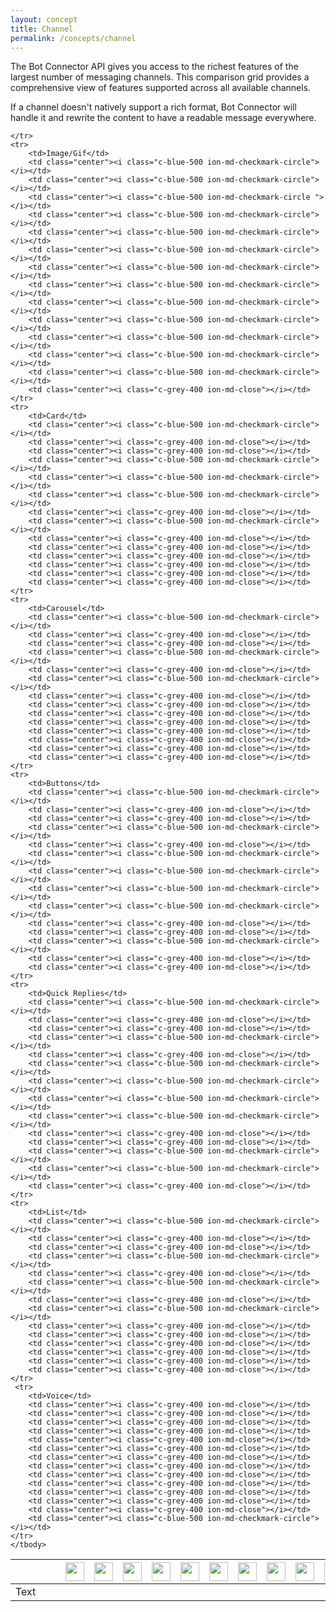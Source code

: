 ```yaml
---
layout: concept
title: Channel
permalink: /concepts/channel
---
```


The Bot Connector API gives you access to the richest features of the largest number of messaging channels.
This comparison grid provides a comprehensive view of features supported across all available channels.

If a channel doesn't natively support a rich format, Bot Connector will handle it and rewrite the content to have a readable message everywhere.

<table class="mb3" style="width: 100%;">
    <thead>
    <tr>
        <th width="25%"></th>
        <th width="50px" style="text-align: center;"><i class="ion-ios-chatbubbles c-amber-500"
                                                        style="font-size: 30px; width: 40px; margin: 0px 0.5rem;"></i>
        </th>
        <th width="50px" style="text-align: center;"><img class="custom mx-auto mb1 noShadow"
                                                          src="https://www.recast.ai/assets/images/integrations/callr.png" width="30px"
                                                          alt=""></th>
        <th width="50px" style="text-align: center;"><img class="custom mx-auto mb1 noShadow"
                                                          src="https://www.recast.ai/assets/images/integrations/cisco.svg" width="30px"
                                                          alt=""></th>
        <th width="50px" style="text-align: center;"><img class="custom mx-auto mb1 noShadow"
                                                          src="https://www.recast.ai/assets/images/integrations/kik.svg" width="30px" alt="">
        </th>
        <th width="50px" style="text-align: center;"><img class="custom mx-auto mb1 noShadow"
                                                          src="https://www.recast.ai/assets/images/integrations/line.svg" width="30px"
                                                          alt=""></th>
        <th width="50px" style="text-align: center;"><img class="custom mx-auto mb1 noShadow"
                                                          src="https://www.recast.ai/assets/images/integrations/messenger.svg" width="30px"
                                                          alt=""></th>
        <th width="50px" style="text-align: center;"><img class="custom mx-auto mb1 noShadow"
                                                          src="https://www.recast.ai/assets/images/integrations/skype.svg" width="30px"
                                                          alt=""></th>
        <th width="50px" style="text-align: center;"><img class="custom mx-auto mb1 noShadow"
                                                          src="https://www.recast.ai/assets/images/integrations/slack.svg" width="30px"
                                                          alt=""></th>
        <th width="50px" style="text-align: center;"><img class="custom mx-auto mb1 noShadow"
                                                          src="https://www.recast.ai/assets/images/integrations/sapjam.png" width="30px"
                                                          alt=""></th>
        <th width="50px" style="text-align: center;"><img class="custom mx-auto mb1 noShadow"
                                                          src="https://www.recast.ai/assets/images/integrations/telegram.svg" width="30px"
                                                          alt=""></th>
        <th width="50px" style="text-align: center;"><img class="custom mx-auto mb1 noShadow"
                                                          src="https://www.recast.ai/assets/images/integrations/twilio.svg" width="30px"
                                                          alt=""></th>
        <th width="50px" style="text-align: center;"><img class="custom mx-auto mb1 noShadow"
                                                          src="https://www.recast.ai/assets/images/integrations/twitch.svg" width="30px"
                                                          alt=""></th>
        <th width="50px" style="text-align: center;"><img class="custom mx-auto mb1 noShadow"
                                                          src="https://www.recast.ai/assets/images/integrations/twitter.svg" width="30px"
                                                          alt=""></th>
        <th width="50px" style="text-align: center;"><img class="custom mx-auto mb1 noShadow"
                                                          src="https://cdn.recast.ai/man/channels/alexa.png" width="30px"
                                                          alt=""></th>
    </tr>
    </thead>
    <tbody>
    <tr>
        <td>Text</td>
        <td class="center"><i class="c-blue-500 ion-md-checkmark-circle"></i></td>
        <td class="center"><i class="c-blue-500 ion-md-checkmark-circle"></i></td>
        <td class="center"><i class="c-blue-500 ion-md-checkmark-circle"></i></td>
        <td class="center"><i class="c-blue-500 ion-md-checkmark-circle"></i></td>
        <td class="center"><i class="c-blue-500 ion-md-checkmark-circle"></i></td>
        <td class="center"><i class="c-blue-500 ion-md-checkmark-circle"></i></td>
        <td class="center"><i class="c-blue-500 ion-md-checkmark-circle"></i></td>
        <td class="center"><i class="c-blue-500 ion-md-checkmark-circle"></i></td>
        <td class="center"><i class="c-blue-500 ion-md-checkmark-circle"></i></td>
        <td class="center"><i class="c-blue-500 ion-md-checkmark-circle"></i></td>
        <td class="center"><i class="c-blue-500 ion-md-checkmark-circle"></i></td>
        <td class="center"><i class="c-blue-500 ion-md-checkmark-circle"></i></td>
        <td class="center"><i class="c-blue-500 ion-md-checkmark-circle"></i></td>
        <td class="center"><i class="c-grey-400 ion-md-close"></i></td>
        
    </tr>
    <tr>
        <td>Image/Gif</td>
        <td class="center"><i class="c-blue-500 ion-md-checkmark-circle"></i></td>
        <td class="center"><i class="c-blue-500 ion-md-checkmark-circle"></i></td>
        <td class="center"><i class="c-blue-500 ion-md-checkmark-circle "></i></td>
        <td class="center"><i class="c-blue-500 ion-md-checkmark-circle"></i></td>
        <td class="center"><i class="c-blue-500 ion-md-checkmark-circle"></i></td>
        <td class="center"><i class="c-blue-500 ion-md-checkmark-circle"></i></td>
        <td class="center"><i class="c-blue-500 ion-md-checkmark-circle"></i></td>
        <td class="center"><i class="c-blue-500 ion-md-checkmark-circle"></i></td>
        <td class="center"><i class="c-blue-500 ion-md-checkmark-circle"></i></td>
        <td class="center"><i class="c-blue-500 ion-md-checkmark-circle"></i></td>
        <td class="center"><i class="c-blue-500 ion-md-checkmark-circle"></i></td>
        <td class="center"><i class="c-blue-500 ion-md-checkmark-circle"></i></td>
        <td class="center"><i class="c-blue-500 ion-md-checkmark-circle"></i></td>
        <td class="center"><i class="c-grey-400 ion-md-close"></i></td>
    </tr>
    <tr>
        <td>Card</td>
        <td class="center"><i class="c-blue-500 ion-md-checkmark-circle"></i></td>
        <td class="center"><i class="c-grey-400 ion-md-close"></i></td>
        <td class="center"><i class="c-grey-400 ion-md-close"></i></td>
        <td class="center"><i class="c-blue-500 ion-md-checkmark-circle"></i></td>
        <td class="center"><i class="c-blue-500 ion-md-checkmark-circle"></i></td>
        <td class="center"><i class="c-blue-500 ion-md-checkmark-circle"></i></td>
        <td class="center"><i class="c-grey-400 ion-md-close"></i></td>
        <td class="center"><i class="c-blue-500 ion-md-checkmark-circle"></i></td>
        <td class="center"><i class="c-grey-400 ion-md-close"></i></td>
        <td class="center"><i class="c-grey-400 ion-md-close"></i></td>
        <td class="center"><i class="c-grey-400 ion-md-close"></i></td>
        <td class="center"><i class="c-grey-400 ion-md-close"></i></td>
        <td class="center"><i class="c-grey-400 ion-md-close"></i></td>
        <td class="center"><i class="c-grey-400 ion-md-close"></i></td>
    </tr>
    <tr>
        <td>Carousel</td>
        <td class="center"><i class="c-blue-500 ion-md-checkmark-circle"></i></td>
        <td class="center"><i class="c-grey-400 ion-md-close"></i></td>
        <td class="center"><i class="c-grey-400 ion-md-close"></i></td>
        <td class="center"><i class="c-blue-500 ion-md-checkmark-circle"></i></td>
        <td class="center"><i class="c-grey-400 ion-md-close"></i></td>
        <td class="center"><i class="c-blue-500 ion-md-checkmark-circle"></i></td>
        <td class="center"><i class="c-grey-400 ion-md-close"></i></td>
        <td class="center"><i class="c-grey-400 ion-md-close"></i></td>
        <td class="center"><i class="c-grey-400 ion-md-close"></i></td>
        <td class="center"><i class="c-grey-400 ion-md-close"></i></td>
        <td class="center"><i class="c-grey-400 ion-md-close"></i></td>
        <td class="center"><i class="c-grey-400 ion-md-close"></i></td>
        <td class="center"><i class="c-grey-400 ion-md-close"></i></td>
        <td class="center"><i class="c-grey-400 ion-md-close"></i></td>
    </tr>
    <tr>
        <td>Buttons</td>
        <td class="center"><i class="c-blue-500 ion-md-checkmark-circle"></i></td>
        <td class="center"><i class="c-grey-400 ion-md-close"></i></td>
        <td class="center"><i class="c-grey-400 ion-md-close"></i></td>
        <td class="center"><i class="c-blue-500 ion-md-checkmark-circle"></i></td>
        <td class="center"><i class="c-grey-400 ion-md-close"></i></td>
        <td class="center"><i class="c-blue-500 ion-md-checkmark-circle"></i></td>
        <td class="center"><i class="c-blue-500 ion-md-checkmark-circle"></i></td>
        <td class="center"><i class="c-blue-500 ion-md-checkmark-circle"></i></td>
        <td class="center"><i class="c-blue-500 ion-md-checkmark-circle"></i></td>
        <td class="center"><i class="c-grey-400 ion-md-close"></i></td>
        <td class="center"><i class="c-grey-400 ion-md-close"></i></td>
        <td class="center"><i class="c-blue-500 ion-md-checkmark-circle"></i></td>
        <td class="center"><i class="c-grey-400 ion-md-close"></i></td>
        <td class="center"><i class="c-grey-400 ion-md-close"></i></td>
    </tr>
    <tr>
        <td>Quick Replies</td>
        <td class="center"><i class="c-blue-500 ion-md-checkmark-circle"></i></td>
        <td class="center"><i class="c-grey-400 ion-md-close"></i></td>
        <td class="center"><i class="c-grey-400 ion-md-close"></i></td>
        <td class="center"><i class="c-blue-500 ion-md-checkmark-circle"></i></td>
        <td class="center"><i class="c-grey-400 ion-md-close"></i></td>
        <td class="center"><i class="c-blue-500 ion-md-checkmark-circle"></i></td>
        <td class="center"><i class="c-blue-500 ion-md-checkmark-circle"></i></td>
        <td class="center"><i class="c-blue-500 ion-md-checkmark-circle"></i></td>
        <td class="center"><i class="c-blue-500 ion-md-checkmark-circle"></i></td>
        <td class="center"><i class="c-grey-400 ion-md-close"></i></td>
        <td class="center"><i class="c-grey-400 ion-md-close"></i></td>
        <td class="center"><i class="c-blue-500 ion-md-checkmark-circle"></i></td>
        <td class="center"><i class="c-blue-500 ion-md-checkmark-circle"></i></td>
        <td class="center"><i class="c-grey-400 ion-md-close"></i></td>
    </tr>
    <tr>
        <td>List</td>
        <td class="center"><i class="c-blue-500 ion-md-checkmark-circle"></i></td>
        <td class="center"><i class="c-grey-400 ion-md-close"></i></td>
        <td class="center"><i class="c-grey-400 ion-md-close"></i></td>
        <td class="center"><i class="c-blue-500 ion-md-checkmark-circle"></i></td>
        <td class="center"><i class="c-grey-400 ion-md-close"></i></td>
        <td class="center"><i class="c-blue-500 ion-md-checkmark-circle"></i></td>
        <td class="center"><i class="c-grey-400 ion-md-close"></i></td>
        <td class="center"><i class="c-blue-500 ion-md-checkmark-circle"></i></td>
        <td class="center"><i class="c-grey-400 ion-md-close"></i></td>
        <td class="center"><i class="c-grey-400 ion-md-close"></i></td>
        <td class="center"><i class="c-grey-400 ion-md-close"></i></td>
        <td class="center"><i class="c-grey-400 ion-md-close"></i></td>
        <td class="center"><i class="c-grey-400 ion-md-close"></i></td>
        <td class="center"><i class="c-grey-400 ion-md-close"></i></td>
    </tr>
     <tr>
        <td>Voice</td>
        <td class="center"><i class="c-grey-400 ion-md-close"></i></td>
        <td class="center"><i class="c-grey-400 ion-md-close"></i></td>
        <td class="center"><i class="c-grey-400 ion-md-close"></i></td>
        <td class="center"><i class="c-grey-400 ion-md-close"></i></td>
        <td class="center"><i class="c-grey-400 ion-md-close"></i></td>
        <td class="center"><i class="c-grey-400 ion-md-close"></i></td>
        <td class="center"><i class="c-grey-400 ion-md-close"></i></td>
        <td class="center"><i class="c-grey-400 ion-md-close"></i></td>
        <td class="center"><i class="c-grey-400 ion-md-close"></i></td>
        <td class="center"><i class="c-grey-400 ion-md-close"></i></td>
        <td class="center"><i class="c-grey-400 ion-md-close"></i></td>
        <td class="center"><i class="c-grey-400 ion-md-close"></i></td>
        <td class="center"><i class="c-grey-400 ion-md-close"></i></td>
        <td class="center"><i class="c-blue-500 ion-md-checkmark-circle"></i></td>
    </tr>
    </tbody>
</table>

